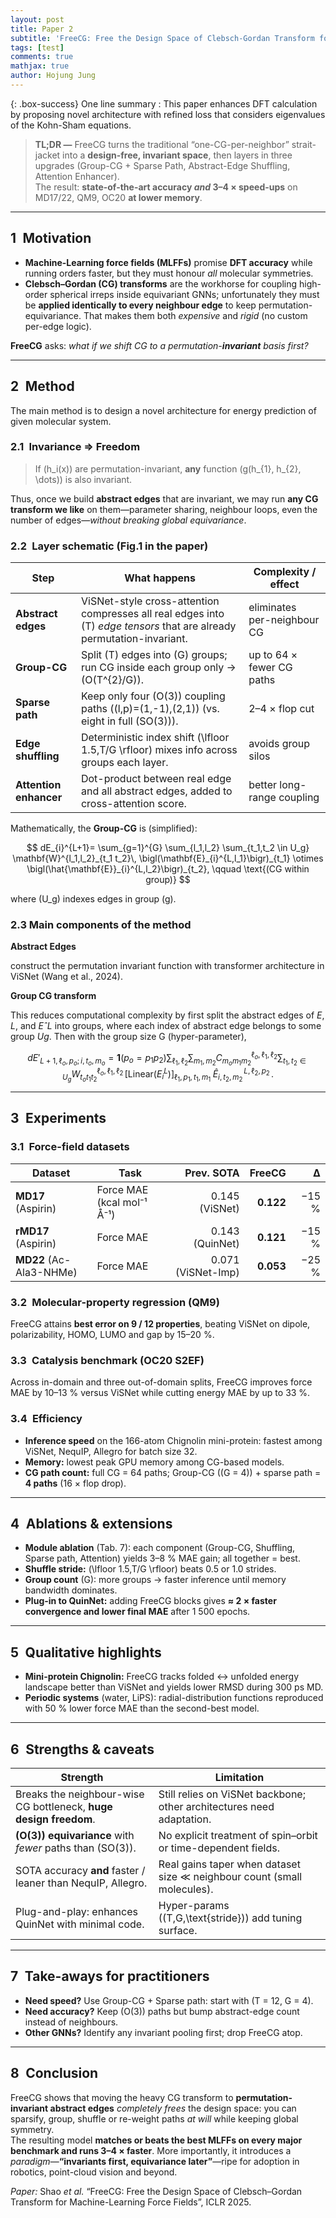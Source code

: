 ```yaml
---
layout: post
title: Paper 2
subtitle: 'FreeCG: Free the Design Space of Clebsch-Gordan Transform for Machine Learning Force Fields'
tags: [test]
comments: true
mathjax: true
author: Hojung Jung
---
```


{: .box-success}
One line summary : This paper enhances DFT calculation by proposing novel architecture with refined loss that considers eigenvalues of the Kohn-Sham equations.

> **TL;DR —** FreeCG turns the traditional “one-CG-per-neighbor” strait-jacket into a **design-free, invariant space**, then layers in three upgrades (Group-CG + Sparse Path, Abstract-Edge Shuffling, Attention Enhancer).  
> The result: **state-of-the-art accuracy *and* 3–4 × speed-ups** on MD17/22, QM9, OC20 **at lower memory**.

---

## 1 Motivation

* **Machine-Learning force fields (MLFFs)** promise **DFT accuracy** while running orders faster, but they must honour *all* molecular symmetries.  
* **Clebsch–Gordan (CG) transforms** are the workhorse for coupling high-order spherical irreps inside equivariant GNNs; unfortunately they must be **applied identically to every neighbour edge** to keep permutation-equivariance. That makes them both *expensive* and *rigid* (no custom per-edge logic).

**FreeCG** asks: *what if we shift CG to a permutation-**invariant** basis first?*

---

## 2 Method

The main method is to design a novel architecture for energy prediction of given molecular system. 


### 2.1 Invariance ⇒ Freedom

> If \(h_i(x)\) are permutation-invariant, **any** function \(g(h_{1}, h_{2}, \dots)\) is also invariant.

Thus, once we build **abstract edges** that are invariant, we may run **any CG transform we like** on them—parameter sharing, neighbour loops, even the number of edges—*without breaking global equivariance*.

### 2.2 Layer schematic (Fig.​1 in the paper)

| Step | What happens | Complexity / effect |
|------|--------------|---------------------|
| **Abstract edges** | ViSNet-style cross-attention compresses all real edges into \(T\) *edge tensors* that are already permutation-invariant. | eliminates per-neighbour CG |
| **Group-CG** | Split \(T\) edges into \(G\) groups; run CG inside each group only → \(O(T^{2}/G)\). | up to 64 × fewer CG paths |
| **Sparse path** | Keep only four \(O(3)\) coupling paths \((l,p)=(1,-1),(2,1)\) (vs. eight in full \(SO(3)\)). | 2–4 × flop cut |
| **Edge shuffling** | Deterministic index shift \(\lfloor 1.5\,T/G \rfloor\) mixes info across groups each layer. | avoids group silos |
| **Attention enhancer** | Dot-product between real edge and all abstract edges, added to cross-attention score. | better long-range coupling |

Mathematically, the **Group-CG** is (simplified):

$$
dE_{i}^{L+1}=
\sum_{g=1}^{G}
\sum_{l_1,l_2}
\sum_{t_1,t_2 \in U_g}
\mathbf{W}^{l_1,l_2}_{t_1 t_2}\,
\bigl(\mathbf{E}_{i}^{L,l_1}\bigr)_{t_1}
\otimes
\bigl(\hat{\mathbf{E}}_{i}^{L,l_2}\bigr)_{t_2},
\qquad \text{(CG within group)}
$$

where \(U_g\) indexes edges in group \(g\).

### 2.3 Main components of the method

**Abstract Edges**

construct the permutation invariant function with transformer architecture in ViSNet (Wang et al., 2024).

**Group CG transform**

This reduces computational complexity by first split the abstract edges of $E$, $L$, and $EˆL$ into groups, where each index of abstract edge belongs to some group $Ug$.
Then with the group size G (hyper-parameter), 

$$
dE'_{L+1,\ell_{o},p_{o};\,i,t_{o},m_{o}}
= \mathbf{1}\bigl(p_{o}=p_{1}p_{2}\bigr)
\sum_{\ell_{1},\ell_{2}}
\sum_{m_{1},m_{2}}
C^{\ell_{o},\ell_{1},\ell_{2}}_{m_{o}m_{1}m_{2}}
\sum_{t_{1},t_{2}\in U_{g}}
W^{\ell_{o},\ell_{1},\ell_{2}}_{t_{o}t_{1}t_{2}}\,
\bigl[\mathrm{Linear}(E^{L}_{i})\bigr]_{\ell_{1},p_{1},t_{1},m_{1}}
\;\hat{E}^{\,L,\ell_{2},p_{2}}_{i,t_{2},m_{2}}\,.
$$

---

## 3 Experiments

### 3.1 Force-field datasets

| Dataset | Task | Prev. SOTA | **FreeCG** | Δ |
|---------|------|-----------:|-----------:|---:|
| **MD17** (Aspirin) | Force MAE (kcal mol⁻¹ Å⁻¹) | 0.145 (ViSNet) | **0.122** | −15 % |
| **rMD17** (Aspirin) | Force MAE | 0.143 (QuinNet) | **0.121** | −15 % |
| **MD22** (Ac-Ala3-NHMe) | Force MAE | 0.071 (ViSNet-Imp) | **0.053** | −25 % |

### 3.2 Molecular-property regression (QM9)

FreeCG attains **best error on 9 / 12 properties**, beating ViSNet on dipole, polarizability, HOMO, LUMO and gap by 15–20 %.

### 3.3 Catalysis benchmark (OC20 S2EF)

Across in-domain and three out-of-domain splits, FreeCG improves force MAE by 10–13 % versus ViSNet while cutting energy MAE by up to 33 %.

### 3.4 Efficiency

* **Inference speed** on the 166-atom Chignolin mini-protein: fastest among ViSNet, NequIP, Allegro for batch size 32.  
* **Memory:** lowest peak GPU memory among CG-based models.  
* **CG path count:** full CG = 64 paths; Group-CG (\(G = 4\)) + sparse path = **4 paths** (16 × flop drop).

---

## 4 Ablations & extensions

* **Module ablation** (Tab. 7): each component (Group-CG, Shuffling, Sparse path, Attention) yields 3–8 % MAE gain; all together = best.  
* **Shuffle stride:** \(\lfloor 1.5\,T/G \rfloor\) beats 0.5 or 1.0 strides.  
* **Group count** \(G\): more groups → faster inference until memory bandwidth dominates.  
* **Plug-in to QuinNet:** adding FreeCG blocks gives **≈ 2 × faster convergence and lower final MAE** after 1 500 epochs.

---

## 5 Qualitative highlights

* **Mini-protein Chignolin:** FreeCG tracks folded ↔ unfolded energy landscape better than ViSNet and yields lower RMSD during 300 ps MD.  
* **Periodic systems** (water, LiPS): radial-distribution functions reproduced with 50 % lower force MAE than the second-best model.

---

## 6 Strengths & caveats

| Strength | Limitation |
|------------|--------------|
| Breaks the neighbour-wise CG bottleneck, **huge design freedom**. | Still relies on ViSNet backbone; other architectures need adaptation. |
| **\(O(3)\) equivariance** with *fewer* paths than \(SO(3)\). | No explicit treatment of spin–orbit or time-dependent fields. |
| SOTA accuracy **and** faster / leaner than NequIP, Allegro. | Real gains taper when dataset size ≪ neighbour count (small molecules). |
| Plug-and-play: enhances QuinNet with minimal code. | Hyper-params (\(T,G,\text{stride}\)) add tuning surface. |

---

## 7 Take-aways for practitioners

* **Need speed?** Use Group-CG + Sparse path: start with \(T = 12, G = 4\).  
* **Need accuracy?** Keep \(O(3)\) paths but bump abstract-edge count instead of neighbours.  
* **Other GNNs?** Identify any invariant pooling first; drop FreeCG atop.

---

## 8 Conclusion

FreeCG shows that moving the heavy CG transform to **permutation-invariant abstract edges** *completely frees* the design space: you can sparsify, group, shuffle or re-weight paths *at will* while keeping global symmetry.  
The resulting model **matches or beats the best MLFFs on every major benchmark and runs 3–4 × faster**. More importantly, it introduces a *paradigm*—**“invariants first, equivariance later”**—ripe for adoption in robotics, point-cloud vision and beyond.

*Paper:* Shao *et al.* “FreeCG: Free the Design Space of Clebsch–Gordan Transform for Machine-Learning Force Fields”, ICLR 2025.

